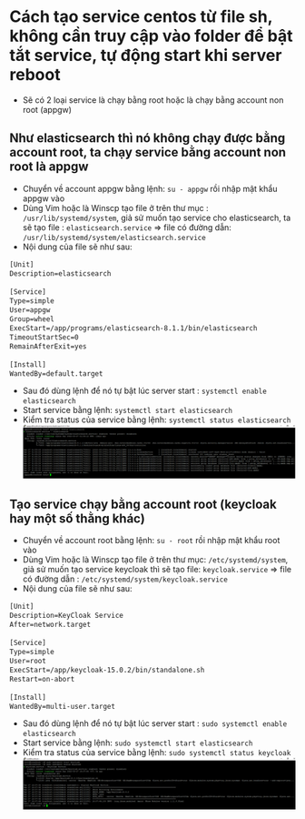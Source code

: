 # Cách tạo service centos từ file sh, không cần truy cập vào folder để bật tắt service, tự động start khi server reboot
 * Sẽ có 2 loại service là chạy bằng root hoặc là chạy bằng account non root (appgw)
 ## Như elasticsearch thì nó không chạy được bằng account root, ta chạy service bằng account non root là appgw
 * Chuyển về account appgw bằng lệnh: `su - appgw` rồi nhập mật khẩu appgw vào
 * Dùng Vim hoặc là Winscp tạo file ở trên thư mục : `/usr/lib/systemd/system`, giả sử muốn tạo service cho elasticsearch, 
 ta sẽ tạo file : `elasticsearch.service` => file có đường dẫn: `/usr/lib/systemd/system/elasticsearch.service`
 * Nội dung của file sẽ như sau:
```
[Unit]
Description=elasticsearch

[Service]
Type=simple
User=appgw
Group=wheel
ExecStart=/app/programs/elasticsearch-8.1.1/bin/elasticsearch
TimeoutStartSec=0
RemainAfterExit=yes

[Install]
WantedBy=default.target
   ```
 * Sau đó dùng lệnh để nó tự bật lúc server start : `systemctl enable elasticsearch`
 * Start service bằng lệnh: `systemctl start elasticsearch`
 * Kiểm tra status của service bằng lệnh: `systemctl status elasticsearch`
 ![](step_4.PNG)
 ## Tạo service chạy bằng account root (keycloak hay một số thằng khác)
 * Chuyển về account root bằng lệnh: `su - root` rồi nhập mật khẩu root vào
 * Dùng Vim hoặc là Winscp tạo file ở trên thư mục: `/etc/systemd/system`, giả sử muốn tạo service keycloak thì sẽ tạo file: `keycloak.service`
 => file có đường dẫn : `/etc/systemd/system/keycloak.service`
 * Nội dung của file sẽ như sau:
```
[Unit]
Description=KeyCloak Service
After=network.target

[Service]
Type=simple
User=root
ExecStart=/app/keycloak-15.0.2/bin/standalone.sh
Restart=on-abort

[Install]
WantedBy=multi-user.target
```
* Sau đó dùng lệnh để nó tự bật lúc server start : `sudo systemctl enable elasticsearch`
* Start service bằng lệnh: `sudo systemctl start elasticsearch`
* Kiểm tra status của service bằng lệnh: `sudo systemctl status keycloak`
 ![](step_5.PNG)
